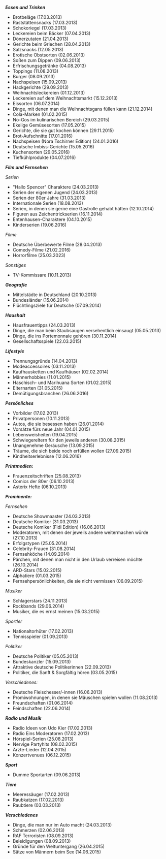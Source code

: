 ***Essen und Trinken***
- Brotbeläge (17.03.2013)
- Raststättensnacks (17.03.2013)
- Schokoriegel (17.03.2013)
- Leckereien beim Bäcker (07.04.2013)
- Dönerzutaten (21.04.2013)
- Gerichte beim Griechen (28.04.2013)
- Salzsnacks (12.05.2013)
- Erotische Obstsorten (02.06.2013)
- Soßen zum Dippen (09.06.2013)
- Erfrischungsgetränke (04.08.2013)
- Toppings (11.08.2013)
- Burger (08.09.2013)
- Nachspeisen (15.09.2013)
- Hackgerichte (29.09.2013)
- Weihnachtsleckereien (01.12.2013)
- Leckereien auf dem Weihnachtsmarkt (15.12.2013)
- Eissorten (06.07.2014)
- Dinge, mit denen man die Weihnachtsgans füllen kann (21.12.2014)
- Cola-Marken (01.02.2015)
- No-Gos im kulinarischen Bereich (29.03.2015)
- Ekelige Gemüsesorten (17.05.2015)
- Gerichte, die sie gut kochen können (29.11.2015)
- Brot-Aufschnitte (17.01.2016)
- Nachspeisen (Nora Tschirner Edition) (24.01.2016)
- Deutsche Imbiss-Gerichte (15.05.2016)
- Kuchensorten (29.05.2016)
- Tiefkühlprodukte (04.07.2016)

***Film und Fernsehen***

*Serien*
- "Hallo Spencer" Charaktere (24.03.2013)
- Serien der eigenen Jugend (24.03.2013)
- Serien der 80er Jahre (31.03.2013)
- Internationale Serien (18.08.2013)
- Serien, in denen sie gerne eine Gastrolle gehabt hätten (12.10.2014)
- Figuren aus Zeichentrickserien (16.11.2014)
- Entenhausen-Charaktere (04.10.2015)
- Kinderserien (19.06.2016)

*Filme*
- Deutsche Überbewerte Filme (28.04.2013)
- Comedy-Filme (21.02.2016)
- Horrorfilme (25.03.2023)

*Sonstiges*
- TV-Kommissare (10.11.2013)

***Geografie***
- Mittelstädte in Deutschland (20.10.2013)
- Bundesländer (15.06.2014)
- Flüchtlingsziele für Deutsche (07.09.2014)

***Haushalt***
- Hausfrauentipps (24.03.2013)
- Dinge, die man beim Staubsaugen versehentlich einsaugt (05.05.2013)
- Dinge, die ins Portemonnaie gehören (30.11.2014)
- Gesellschaftsspiele (22.03.2015)

***Lifestyle***
- Trennungsgründe (14.04.2013)
- Modeaccessoires (03.11.2013)
- Kaufhausketten und Kaufhäuser (02.02.2014)
- Männerhobbies (11.01.2015)
- Haschisch- und Marihuana Sorten (01.02.2015)
- Elternarten (31.05.2015)
- Demütigungsbranchen (26.06.2016)

***Persönliches***
- Vorbilder (17.02.2013)
- Privatpersonen (10.11.2013)
- Autos, die sie besessen haben (26.01.2014)
- Vorsätze fürs neue Jahr (04.01.2015)
- Lebensweisheiten (19.04.2015)
- Schwiegereltern für den jeweils anderen (30.08.2015)
- Unangenehme Geräusche (13.09.2015)
- Träume, die sich beide noch erfüllen wollen (27.09.2015)
- Kindheitserlebnisse (12.06.2016)

***Printmedien:***
- Frauenzeitschriften (25.08.2013)
- Comics der 80er (06.10.2013)
- Asterix Hefte (06.10.2013)
  
***Prominente:***  

*Fernsehen*  
- Deutsche Showmaaster (24.03.2013)
- Deutsche Komiker (31.03.2013)
- Deutsche Komiker (Fidi Edition) (16.06.2013)
- Moderatoren, mit denen der jeweils andere weitermachen würde (27.10.2013)
- Erfolgstypen (25.05.2014)
- Celebrity-Frauen (31.08.2014)
- Fernsehköche (14.09.2014)
- Pärchen, mit denen man nicht in den Urlaub verreisen möchte (26.10.2014)
- ARD-Stars (15.02.2015)
- Alphatiere (01.03.2015)
- Fernsehpersönlichkeiten, die sie nicht vermissen (06.09.2015)

*Musiker*
- Schlagerstars (24.11.2013)
- Rockbands (29.06.2014)
- Musiker, die es ernst meinen (15.03.2015)

*Sportler*  
- Nationaltorhüter (17.02.2013)
- Tennisspieler (01.09.2013)

*Politiker*  
- Deutsche Politiker (05.05.2013)
- Bundeskanzler (15.09.2013)
- Attraktive deutsche Politikerinnen (22.09.2013)
- Politiker, die Sanft & Sorgfältig hören (03.05.2015)

*Verschiedenes:*
- Deutsche Fleischesser/-innen (16.06.2013)
- Promiwohnungen, in denen sie Mäuschen spielen wollen (11.08.2013)
- Freundschaften (01.06.2014)
- Feindschaften (22.06.2014)

***Radio und Musik***
- Radio Ideen von Udo Kier (17.02.2013)
- Radio Eins Moderatoren (17.02.2013)
- Hörspiel-Serien (25.08.2013)
- Nervige Partyhits (08.02.2015)
- Ärzte-Lieder (12.04.2015)
- Konzertvenues (06.12.2015)
  
***Sport***
- Dumme Sportarten (09.06.2013)
  
***Tiere***
- Meeressäuger (17.02.2013)
- Raubkatzen (17.02.2013)
- Raubtiere (03.03.2013)

***Verschiedenes***
- Dinge, die man nur im Auto macht (24.03.2013)
- Schmerzen (02.06.2013)
- RAF Terroristen (08.09.2013)
- Beleidigungen (08.09.2013)
- Gründe für den Weltuntergang (26.04.2015)
- Sätze von Männern beim Sex (14.06.2015)
